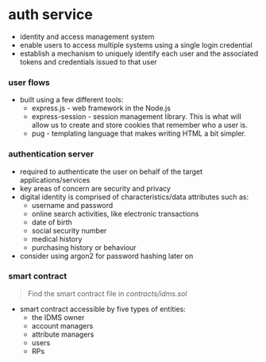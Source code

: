 # auth service

- identity and access management system
- enable users to access multiple systems using a single login credential
- establish a mechanism to uniquely identify each user and the associated tokens and credentials issued to that user

### user flows
- built using a few different tools:
    - express.js - web framework in the Node.js
    - express-session - session management library. This is what will allow us to create and store cookies that remember who a user is.
    - pug - templating language that makes writing HTML a bit simpler.

### authentication server

- required to authenticate the user on behalf of the target applications/services
- key areas of concern are security and privacy
- digital identity is comprised of characteristics/data attributes such as: 
    - username and password
    - online search activities, like electronic transactions
    - date of birth
    - social security number
    - medical history
    - purchasing history or behaviour
- consider using argon2 for password hashing later on


### smart contract
> Find the smart contract file in _contracts/idms.sol_

- smart contract accessible by five types of entities: 
    - the IDMS owner
    - account managers 
    - attribute managers
    - users 
    - RPs
